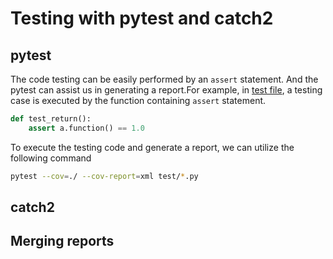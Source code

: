 # Testing with pytest and catch2

## pytest
The code testing can be easily performed by an `assert` statement. And the pytest can assist us in generating a report.For example, in [test file](https://github.com/yaozhenghangma/hybrid_programming/blob/main/test/test.py), a testing case is executed by the function containing `assert` statement.
```python
def test_return():
    assert a.function() == 1.0
```
To execute the testing code and generate a report, we can utilize the following command
```bash
pytest --cov=./ --cov-report=xml test/*.py
```

## catch2

## Merging reports